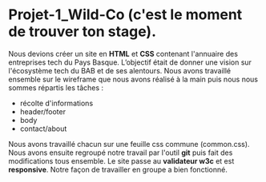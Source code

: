 # Projet-1_Wild-Co (c'est le moment de trouver ton stage).

Nous devions créer un site en **HTML** et **CSS** contenant l'annuaire des entreprises tech du Pays Basque. L’objectif était de donner une vision sur l'écosystème tech du BAB et de ses alentours.
Nous avons travaillé ensemble sur le wireframe que nous avons réalisé à la main puis nous nous sommes répartis les tâches :
- récolte d'informations
- header/footer
- body
- contact/about

Nous avons travaillé chacun sur une feuille css commune (common.css).
Nous avons ensuite regroupé notre travail par l'outil **git** puis fait des modifications tous ensemble.
Le site passe au **validateur w3c** et est **responsive**.
Notre façon de travailler en groupe a bien fonctionné.

